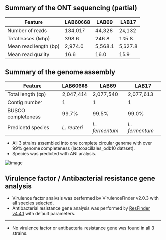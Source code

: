 ## Summary of the ONT sequencing (partial)

Feature | LAB60668 | LAB69 | LAB17
---- | ---- | ---- | ----
Number of reads | 134,017 | 44,328 | 24,132
Total bases (Mbp) | 398.6 | 246.8 | 135.8
Mean read length (bp) | 2,974.0 | 5,568.1 | 5,627.8
Mean read quality | 16.6 | 16.0 | 15.9

## Summary of the genome assembly

Feature | LAB60668 | LAB69 | LAB17
---- | ---- | ---- | ----
Total length (bp) | 2,047,414 | 2,077,540 | 2,077,613
Contig number | 1 | 1 | 1
BUSCO completeness | 99.7% | 99.5% | 99.0%
Predicetd species | _L. reuteri_ | _L. fermentum_ | _L. fermentum_

* All 3 strains assembled into one complete circular genome with over 99% genome completeness (lactobacillales_odb10 dataset).
* Species was predicted with ANI analysis.

![image](https://github.com/logcossin/ForReport/assets/49052882/7f58269e-c4bd-47f3-8ea0-10a3dddf7154)

## Virulence factor / Antibacterial resistance gene analysis

* Virulence factor analysis was performed by [VirulenceFinder v2.0.3](https://cge.food.dtu.dk/services/VirulenceFinder/) with all species selected.
* Antibacterial resistance gene analysis was performed by [ResFinder v4.4.1](http://genepi.food.dtu.dk/resfinder) with default parameters.
----

* No virulence factor or antibacterial resistance gene was found in all 3 strains.
